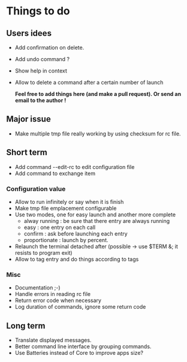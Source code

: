 # Things to do

## Users idees

 + Add confirmation on delete.
 + Add undo command ?
 + Show help in context
 + Allow to delete a command after a certain number of launch

    **Feel free to add things here (and make a pull request).
    Or send an email to the author !**

## Major issue
 + Make multiple tmp file really working by using checksum for rc file.

## Short term

 + Add command --edit-rc to edit configuration file
 + Add command to exchange item

### Configuration value
 + Allow to run infinitely or say when it is finish
 + Make tmp file emplacement configurable
 + Use two modes, one for easy launch and another more
   complete
    + alway running : be sure that there entry are always running
    + easy : one entry on each call
    + confirm : ask before launching each entry
    + proportionate : launch by percent.
 + Relaunch the terminal detached after (possible -> use $TERM &; it resists to
   program exit)
 + Allow to tag entry and do things according to tags

### Misc
 + Documentation ;-)
 + Handle errors in reading rc file
 + Return error code when necessary
 + Log duration of commands, ignore some return code

## Long term
 + Translate displayed messages.
 + Better command line interface by grouping commands.
 + Use Batteries instead of Core to improve apps size?

